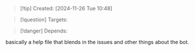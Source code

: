 
>[!tip] Created: [2024-11-26 Tue 10:48]

>[!question] Targets: 

>[!danger] Depends: 

basically a help file that blends in the issues and other things about the bot.